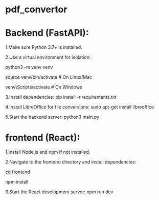 # pdf_convertor

# Backend (FastAPI):

1.Make sure Python 3.7+ is installed.

2.Use a virtual environment for isolation:

python3 -m venv venv

source venv/bin/activate  # On Linux/Mac

venv\Scripts\activate     # On Windows

3.Install dependencies:
pip install -r requirements.txt

4.Install LibreOffice for file conversions:
sudo apt-get install libreoffice

5.Start the backend server:
python3  main.py


# frontend (React):

1.Install Node.js and npm if not installed.

2.Navigate to the frontend directory and install dependencies:

cd frontend

npm install

3.Start the React development server:
npm run dev
